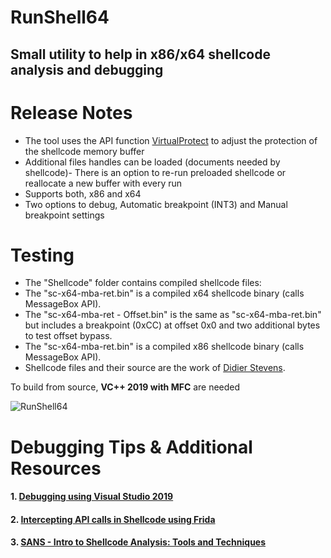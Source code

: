 # RunShell64
## Small utility to help in x86/x64 shellcode analysis and debugging

# Release Notes

-   The tool uses the API function [VirtualProtect](https://docs.microsoft.com/en-us/windows/win32/api/memoryapi/nf-memoryapi-virtualprotect) to adjust the protection of the shellcode memory buffer
-   Additional files handles can be loaded (documents needed by shellcode)-   There is an option to re-run preloaded shellcode or reallocate a new buffer with every run
-   Supports both, x86 and x64
-   Two options to debug, Automatic breakpoint (INT3) and Manual breakpoint settings

# Testing

-   The "Shellcode" folder contains compiled shellcode files:
-   The "sc-x64-mba-ret.bin" is a compiled x64 shellcode binary (calls MessageBox API).
-   The "sc-x64-mba-ret - Offset.bin" is the same as "sc-x64-mba-ret.bin" but includes a breakpoint (0xCC) at offset 0x0 and two additional bytes to test offset bypass.
-   The "sc-x64-mba-ret.bin" is a compiled x86 shellcode binary (calls MessageBox API).
-   Shellcode files and their source are the work of [Didier Stevens](https://blog.didierstevens.com/2012/02/02/x64-windows-shellcode/).

To build from source, **VC++ 2019 with MFC** are needed

![RunShell64](https://github.com/nshalabi/RunShell64/blob/master/Art/RunShell64.PNG "RunShell64")

# Debugging Tips & Additional Resources

#### 1. [Debugging using Visual Studio 2019](https://github.com/nshalabi/RunShell64/blob/master/Extra/DEBUG_VS_2019.md)
#### 2. [Intercepting API calls in Shellcode using Frida](https://github.com/nshalabi/RunShell64/blob/master/Extra/INTERCEPT_API_FRIDA.md)
#### 3. [SANS - Intro to Shellcode Analysis: Tools and Techniques](https://www.sans.org/webcasts/intro-shellcode-analysis-tools-techniques-113610)